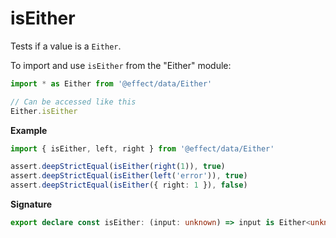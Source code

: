 # isEither

Tests if a value is a `Either`.

To import and use `isEither` from the "Either" module:

```ts
import * as Either from '@effect/data/Either'

// Can be accessed like this
Either.isEither
```

**Example**

```ts
import { isEither, left, right } from '@effect/data/Either'

assert.deepStrictEqual(isEither(right(1)), true)
assert.deepStrictEqual(isEither(left('error')), true)
assert.deepStrictEqual(isEither({ right: 1 }), false)
```

**Signature**

```ts
export declare const isEither: (input: unknown) => input is Either<unknown, unknown>
```
